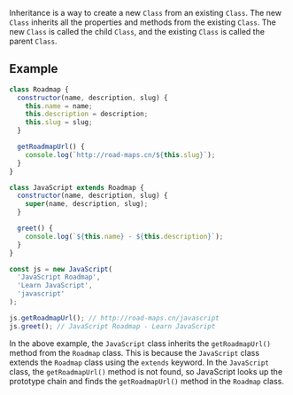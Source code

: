 Inheritance is a way to create a new `Class` from an existing `Class`. The new `Class` inherits all the properties and methods from the existing `Class`. The new `Class` is called the child `Class`, and the existing `Class` is called the parent `Class`.

## Example

```js
class Roadmap {
  constructor(name, description, slug) {
    this.name = name;
    this.description = description;
    this.slug = slug;
  }

  getRoadmapUrl() {
    console.log(`http://road-maps.cn/${this.slug}`);
  }
}

class JavaScript extends Roadmap {
  constructor(name, description, slug) {
    super(name, description, slug);
  }

  greet() {
    console.log(`${this.name} - ${this.description}`);
  }
}

const js = new JavaScript(
  'JavaScript Roadmap',
  'Learn JavaScript',
  'javascript'
);

js.getRoadmapUrl(); // http://road-maps.cn/javascript
js.greet(); // JavaScript Roadmap - Learn JavaScript
```

In the above example, the `JavaScript` class inherits the `getRoadmapUrl()` method from the `Roadmap` class. This is because the `JavaScript` class extends the `Roadmap` class using the `extends` keyword. In the `JavaScript` class, the `getRoadmapUrl()` method is not found, so JavaScript looks up the prototype chain and finds the `getRoadmapUrl()` method in the `Roadmap` class.
